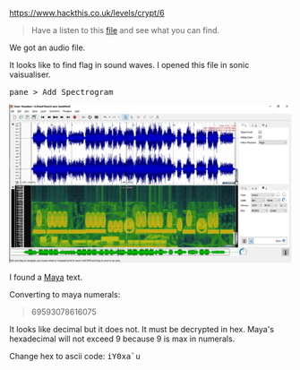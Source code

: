 https://www.hackthis.co.uk/levels/crypt/6

>Have a listen to this [file](Resources/c6.wav) and see what you can find.

We got an audio file.

It looks like to find flag in sound waves. I opened this file in sonic vaisualiser.

<tt>pane > Add Spectrogram</tt>

![crypt6 sonic](Resources/crypt6.png)

I found a [Maya](https://en.wikipedia.org/wiki/Maya_numerals) text.

Converting to maya numerals: 
>69593078616075

It looks like decimal but it does not. It must be decrypted in hex. Maya's hexadecimal will not exceed 9 because 9 is max in numerals.

Change hex to ascii code: <tt>iY0xa`u</tt>



